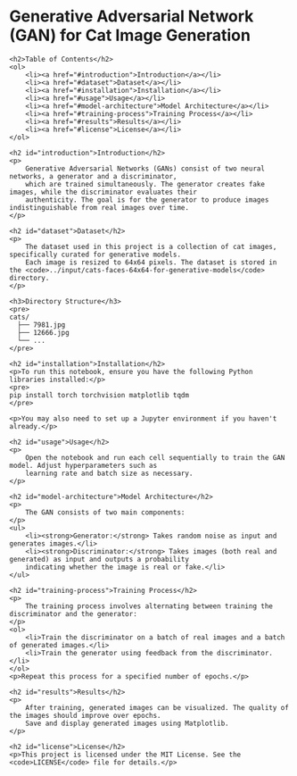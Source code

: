 <!DOCTYPE html>
<html lang="en">
<head>
    <meta charset="UTF-8">
    <meta name="viewport" content="width=device-width, initial-scale=1.0">
    <title>GAN for Cat Image Generation</title>
</head>
<body>
    <h1>Generative Adversarial Network (GAN) for Cat Image Generation</h1>

    <h2>Table of Contents</h2>
    <ol>
        <li><a href="#introduction">Introduction</a></li>
        <li><a href="#dataset">Dataset</a></li>
        <li><a href="#installation">Installation</a></li>
        <li><a href="#usage">Usage</a></li>
        <li><a href="#model-architecture">Model Architecture</a></li>
        <li><a href="#training-process">Training Process</a></li>
        <li><a href="#results">Results</a></li>
        <li><a href="#license">License</a></li>
    </ol>

    <h2 id="introduction">Introduction</h2>
    <p>
        Generative Adversarial Networks (GANs) consist of two neural networks, a generator and a discriminator, 
        which are trained simultaneously. The generator creates fake images, while the discriminator evaluates their 
        authenticity. The goal is for the generator to produce images indistinguishable from real images over time.
    </p>

    <h2 id="dataset">Dataset</h2>
    <p>
        The dataset used in this project is a collection of cat images, specifically curated for generative models. 
        Each image is resized to 64x64 pixels. The dataset is stored in the <code>../input/cats-faces-64x64-for-generative-models</code> directory.
    </p>
    
    <h3>Directory Structure</h3>
    <pre>
    cats/
      ├── 7981.jpg
      ├── 12666.jpg
      └── ...
    </pre>

    <h2 id="installation">Installation</h2>
    <p>To run this notebook, ensure you have the following Python libraries installed:</p>
    <pre>
    pip install torch torchvision matplotlib tqdm
    </pre>

    <p>You may also need to set up a Jupyter environment if you haven't already.</p>

    <h2 id="usage">Usage</h2>
    <p>
        Open the notebook and run each cell sequentially to train the GAN model. Adjust hyperparameters such as 
        learning rate and batch size as necessary.
    </p>

    <h2 id="model-architecture">Model Architecture</h2>
    <p>
        The GAN consists of two main components:
    </p>
    <ul>
        <li><strong>Generator:</strong> Takes random noise as input and generates images.</li>
        <li><strong>Discriminator:</strong> Takes images (both real and generated) as input and outputs a probability 
        indicating whether the image is real or fake.</li>
    </ul>

    <h2 id="training-process">Training Process</h2>
    <p>
        The training process involves alternating between training the discriminator and the generator:
    </p>
    <ol>
        <li>Train the discriminator on a batch of real images and a batch of generated images.</li>
        <li>Train the generator using feedback from the discriminator.</li>
    </ol>
    <p>Repeat this process for a specified number of epochs.</p>

    <h2 id="results">Results</h2>
    <p>
        After training, generated images can be visualized. The quality of the images should improve over epochs. 
        Save and display generated images using Matplotlib.
    </p>

    <h2 id="license">License</h2>
    <p>This project is licensed under the MIT License. See the <code>LICENSE</code> file for details.</p>
</body>
</html>
